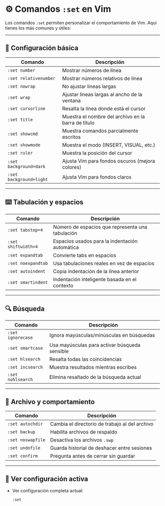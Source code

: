 # ⚙️ Comandos `:set` en Vim

Los comandos `:set` permiten personalizar el comportamiento de Vim. Aquí tienes los más comunes y útiles:

---

## 📝 Configuración básica

| Comando               | Descripción                                         |
|-----------------------|-----------------------------------------------------|
| `:set number`         | Mostrar números de línea                            |
| `:set relativenumber` | Mostrar números relativos de línea                 |
| `:set nowrap`         | No ajustar líneas largas                           |
| `:set wrap`           | Ajustar líneas largas al ancho de la ventana        |
| `:set cursorline`     | Resalta la línea donde está el cursor               |
| `:set title`          | Muestra el nombre del archivo en la barra de título |
| `:set showcmd`        | Muestra comandos parcialmente escritos              |
| `:set showmode`       | Muestra el modo (INSERT, VISUAL, etc.)              |
| `:set ruler`          | Muestra la posición del cursor                      |
| `:set background=dark`  | Ajusta Vim para fondos oscuros (mejora colores)   |
| `:set background=light` | Ajusta Vim para fondos claros                       |

---

## ⌨️ Tabulación y espacios

| Comando                | Descripción                                       |
|------------------------|---------------------------------------------------|
| `:set tabstop=4`       | Número de espacios que representa una tabulación  |
| `:set shiftwidth=4`    | Espacios usados para la indentación automática    |
| `:set expandtab`       | Convierte tabs en espacios                        |
| `:set noexpandtab`     | Usa tabulaciones reales en vez de espacios        |
| `:set autoindent`      | Copia indentación de la línea anterior            |
| `:set smartindent`     | Indentación inteligente basada en el contexto     |

---

## 🔍 Búsqueda

| Comando             | Descripción                                         |
|---------------------|-----------------------------------------------------|
| `:set ignorecase`   | Ignora mayúsculas/minúsculas en búsquedas           |
| `:set smartcase`    | Usa mayúsculas para activar búsqueda sensible       |
| `:set hlsearch`     | Resalta todas las coincidencias                     |
| `:set incsearch`    | Muestra resultados mientras escribes                |
| `:set nohlsearch`   | Elimina resaltado de la búsqueda actual             |

---

## 💾 Archivo y comportamiento

| Comando             | Descripción                                         |
|---------------------|-----------------------------------------------------|
| `:set autochdir`    | Cambia el directorio de trabajo al del archivo      |
| `:set backup`       | Habilita archivos de respaldo                       |
| `:set noswapfile`   | Desactiva los archivos `.swp`                       |
| `:set undofile`     | Guarda historial de deshacer entre sesiones         |
| `:set confirm`      | Pregunta antes de cerrar sin guardar                |

---

## 🧪 Ver configuración activa

- Ver configuración completa actual:
  ```vim
  :set
